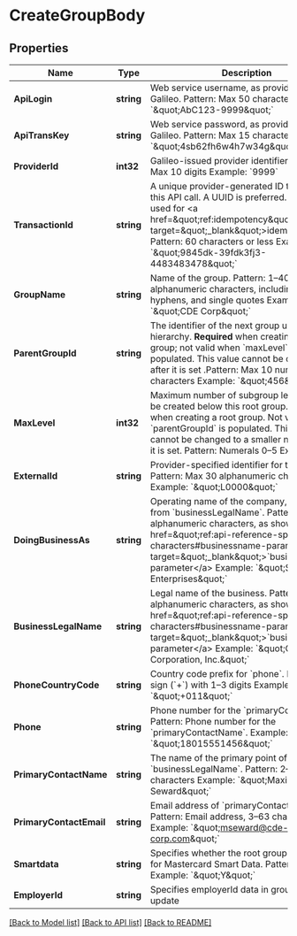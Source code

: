 # CreateGroupBody

## Properties
Name | Type | Description | Notes
------------ | ------------- | ------------- | -------------
**ApiLogin** | **string** | Web service username, as provided by Galileo. Pattern: Max 50 characters Example: &#x60;\&quot;AbC123-9999\&quot;&#x60; | [default to AbC123-9999]
**ApiTransKey** | **string** | Web service password, as provided by Galileo. Pattern: Max 15 characters Example: &#x60;\&quot;4sb62fh6w4h7w34g\&quot;&#x60; | [default to 4sb62fh6w4h7w34g]
**ProviderId** | **int32** | Galileo-issued provider identifier. Pattern: Max 10 digits Example: &#x60;9999&#x60; | [default to 9999]
**TransactionId** | **string** | A unique provider-generated ID to identify this API call. A UUID is preferred. This value is used for &lt;a href&#x3D;\&quot;ref:idempotency\&quot; target&#x3D;\&quot;_blank\&quot;&gt;idempotency&lt;/a&gt;. Pattern: 60 characters or less Example: &#x60;\&quot;9845dk-39fdk3fj3-4483483478\&quot;&#x60; | [default to 123e4567-e89b-12d3-a456-426614174000]
**GroupName** | **string** | Name of the group.  Pattern: 1–40 alphanumeric characters, including spaces, hyphens, and single quotes Example: &#x60;\&quot;CDE Corp\&quot;&#x60; | [default to CDE Corp]
**ParentGroupId** | **string** | The identifier of the next group up in the hierarchy. **Required** when creating a non-root group; not valid when &#x60;maxLevel&#x60; is populated. This value cannot be changed after it is set .Pattern: Max 10 numeric characters Example: &#x60;\&quot;456\&quot;&#x60; | [optional] [default to null]
**MaxLevel** | **int32** | Maximum number of subgroup levels that can be created below this root group. **Required** when creating a root group. Not valid when &#x60;parentGroupId&#x60; is populated. This value cannot be changed to a smaller number after it is set. Pattern: Numerals 0–5 Example: &#x60;3&#x60; | [optional] [default to null]
**ExternalId** | **string** | Provider-specified identifier for the group.  Pattern: Max 30 alphanumeric characters Example: &#x60;\&quot;L0000\&quot;&#x60; | [optional] [default to null]
**DoingBusinessAs** | **string** | Operating name of the company, if different from &#x60;businessLegalName&#x60;. Pattern: 2–150 alphanumeric characters, as shown in &lt;a href&#x3D;\&quot;ref:api-reference-special-characters#businessname-parameter\&quot; target&#x3D;\&quot;_blank\&quot;&gt;&#x60;businessName&#x60; parameter&lt;/a&gt; Example: &#x60;\&quot;SportsBall Enterprises\&quot;&#x60; | [optional] [default to null]
**BusinessLegalName** | **string** | Legal name of the business. Pattern: 2–150 alphanumeric characters, as shown in &lt;a href&#x3D;\&quot;ref:api-reference-special-characters#businessname-parameter\&quot; target&#x3D;\&quot;_blank\&quot;&gt;&#x60;businessName&#x60; parameter&lt;/a&gt; Example: &#x60;\&quot;CDE Corporation, Inc.\&quot;&#x60; | [optional] [default to null]
**PhoneCountryCode** | **string** | Country code prefix for &#x60;phone&#x60;. Pattern: Plus sign (&#x60;+&#x60;) with 1–3 digits Example: &#x60;\&quot;+011\&quot;&#x60; | [optional] [default to null]
**Phone** | **string** | Phone number for the &#x60;primaryContactName&#x60;. Pattern: Phone number for the &#x60;primaryContactName&#x60;. Example: &#x60;\&quot;18015551456\&quot;&#x60; | [optional] [default to null]
**PrimaryContactName** | **string** | The name of the primary point of contact at &#x60;businessLegalName&#x60;.  Pattern: 2–150 Latin-9 characters Example: &#x60;\&quot;Maxina Seward\&quot;&#x60; | [optional] [default to null]
**PrimaryContactEmail** | **string** | Email address of &#x60;primaryContactName&#x60;. Pattern: Email address, 3–63 characters Example: &#x60;\&quot;mseward@cde-corp.com\&quot;&#x60; | [optional] [default to null]
**Smartdata** | **string** | Specifies whether the root group is enrolled for Mastercard Smart Data. Pattern: &#x60;Y&#x60; or &#x60;N&#x60;  Example: &#x60;\&quot;Y\&quot;&#x60; | [optional] [default to null]
**EmployerId** | **string** | Specifies employerId data in group creation or update | [optional] [default to null]

[[Back to Model list]](../README.md#documentation-for-models) [[Back to API list]](../README.md#documentation-for-api-endpoints) [[Back to README]](../README.md)

